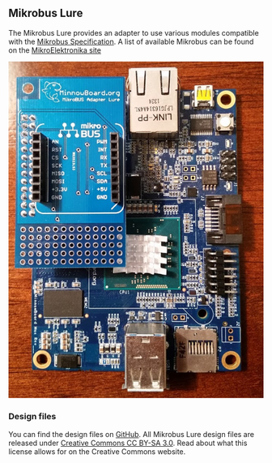 
## Mikrobus Lure

The Mikrobus Lure provides an adapter to use various modules compatible 
with the [Mikrobus Specification](http://www.mikroe.com/mikrobus/).
A list of available Mikrobus can be found on the [MikroElektronika site](http://www.mikroe.com/click/)

![Mikrobus Lure](pages/mikrobus-lure/Mikrobuslure1.jpg)

### Design files

You can find the design files on [GitHub](https://github.com/MinnowBoard-org/design-files/tree/master/expansion-boards-lures). All Mikrobus Lure design files are released under [Creative Commons CC BY-SA 3.0](https://creativecommons.org/licenses/by-sa/3.0/). Read about what this license allows for on the Creative Commons website.
